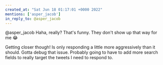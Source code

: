 ```yaml
---
created_at: "Sat Jun 18 01:17:01 +0000 2022"
mentions: ['asper_jacob']
in_reply_to: @asper_jacob
---
```


@asper_jacob Haha, really? That's funny. They don't show up that way for me 😂

Getting closer though! Is only responding a little more aggressively than it should. Gotta debug that issue. Probably going to have to add more search fields to really target the tweets I need to respond to.